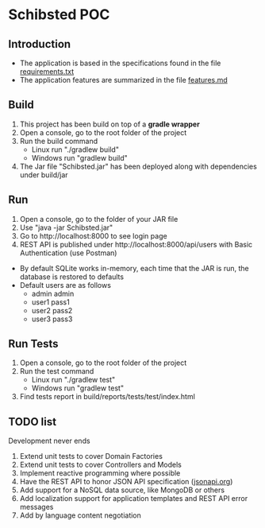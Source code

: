 # Schibsted POC

## Introduction

*   The application is based in the specifications found in the file [requirements.txt](requirements.txt)
*   The application features are summarized in the file [features.md](features.md)

## Build

1.  This project has been build on top of a **gradle wrapper**
2.  Open a console, go to the root folder of the project
3.  Run the build command
	*   Linux run "./gradlew build"
	*   Windows run "gradlew build"
4.  The Jar file "Schibsted.jar" has been deployed along with dependencies under build/jar

## Run

1.  Open a console, go to the folder of your JAR file
2.  Use "java -jar Schibsted.jar"
3.  Go to http://localhost:8000 to see login page
4.  REST API is published under http://localhost:8000/api/users with Basic Authentication (use Postman)

*   By default SQLite works in-memory, each time that the JAR is run, the database is restored to defaults
*   Default users are as follows
	*   admin admin
	*   user1 pass1
	*   user2 pass2
	*   user3 pass3

## Run Tests

1.  Open a console, go to the root folder of the project
2.  Run the test command
	*   Linux run "./gradlew test"
	*   Windows run "gradlew test"
4.  Find tests report in build/reports/tests/test/index.html

## TODO list

Development never ends

1.  Extend unit tests to cover Domain Factories
2.  Extend unit tests to cover Controllers and Models
3.  Implement reactive programming where possible
4.  Have the REST API to honor JSON API specification ([jsonapi.org](http://jsonapi.org/))
5.  Add support for a NoSQL data source, like MongoDB or others
6.  Add localization support for application templates and REST API error messages
7.  Add by language content negotiation